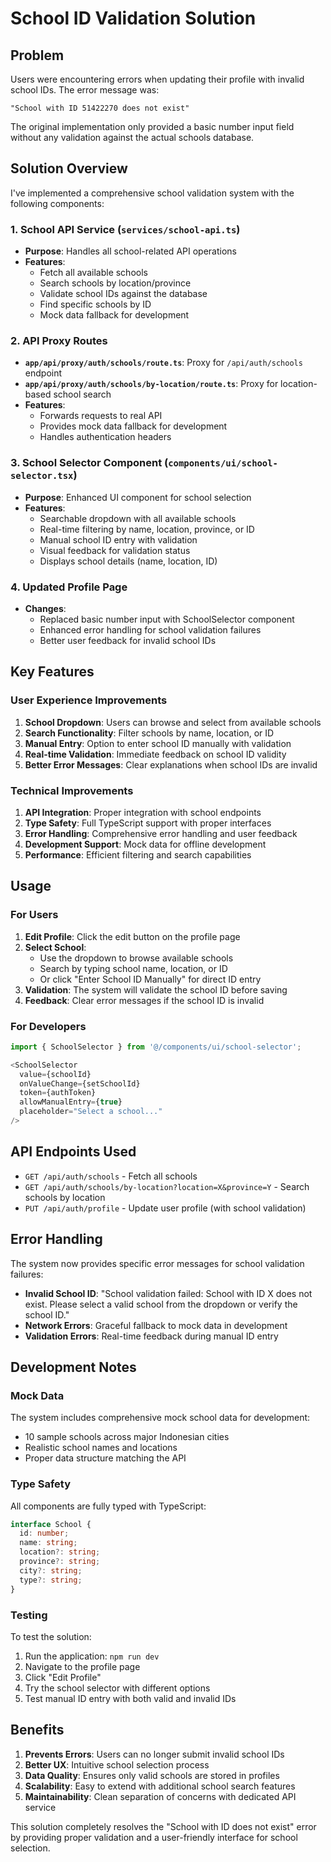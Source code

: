 # School ID Validation Solution

## Problem
Users were encountering errors when updating their profile with invalid school IDs. The error message was:
```
"School with ID 51422270 does not exist"
```

The original implementation only provided a basic number input field without any validation against the actual schools database.

## Solution Overview

I've implemented a comprehensive school validation system with the following components:

### 1. School API Service (`services/school-api.ts`)
- **Purpose**: Handles all school-related API operations
- **Features**:
  - Fetch all available schools
  - Search schools by location/province
  - Validate school IDs against the database
  - Find specific schools by ID
  - Mock data fallback for development

### 2. API Proxy Routes
- **`app/api/proxy/auth/schools/route.ts`**: Proxy for `/api/auth/schools` endpoint
- **`app/api/proxy/auth/schools/by-location/route.ts`**: Proxy for location-based school search
- **Features**:
  - Forwards requests to real API
  - Provides mock data fallback for development
  - Handles authentication headers

### 3. School Selector Component (`components/ui/school-selector.tsx`)
- **Purpose**: Enhanced UI component for school selection
- **Features**:
  - Searchable dropdown with all available schools
  - Real-time filtering by name, location, province, or ID
  - Manual school ID entry with validation
  - Visual feedback for validation status
  - Displays school details (name, location, ID)

### 4. Updated Profile Page
- **Changes**:
  - Replaced basic number input with SchoolSelector component
  - Enhanced error handling for school validation failures
  - Better user feedback for invalid school IDs

## Key Features

### User Experience Improvements
1. **School Dropdown**: Users can browse and select from available schools
2. **Search Functionality**: Filter schools by name, location, or ID
3. **Manual Entry**: Option to enter school ID manually with validation
4. **Real-time Validation**: Immediate feedback on school ID validity
5. **Better Error Messages**: Clear explanations when school IDs are invalid

### Technical Improvements
1. **API Integration**: Proper integration with school endpoints
2. **Type Safety**: Full TypeScript support with proper interfaces
3. **Error Handling**: Comprehensive error handling and user feedback
4. **Development Support**: Mock data for offline development
5. **Performance**: Efficient filtering and search capabilities

## Usage

### For Users
1. **Edit Profile**: Click the edit button on the profile page
2. **Select School**: 
   - Use the dropdown to browse available schools
   - Search by typing school name, location, or ID
   - Or click "Enter School ID Manually" for direct ID entry
3. **Validation**: The system will validate the school ID before saving
4. **Feedback**: Clear error messages if the school ID is invalid

### For Developers
```typescript
import { SchoolSelector } from '@/components/ui/school-selector';

<SchoolSelector
  value={schoolId}
  onValueChange={setSchoolId}
  token={authToken}
  allowManualEntry={true}
  placeholder="Select a school..."
/>
```

## API Endpoints Used

- `GET /api/auth/schools` - Fetch all schools
- `GET /api/auth/schools/by-location?location=X&province=Y` - Search schools by location
- `PUT /api/auth/profile` - Update user profile (with school validation)

## Error Handling

The system now provides specific error messages for school validation failures:

- **Invalid School ID**: "School validation failed: School with ID X does not exist. Please select a valid school from the dropdown or verify the school ID."
- **Network Errors**: Graceful fallback to mock data in development
- **Validation Errors**: Real-time feedback during manual ID entry

## Development Notes

### Mock Data
The system includes comprehensive mock school data for development:
- 10 sample schools across major Indonesian cities
- Realistic school names and locations
- Proper data structure matching the API

### Type Safety
All components are fully typed with TypeScript:
```typescript
interface School {
  id: number;
  name: string;
  location?: string;
  province?: string;
  city?: string;
  type?: string;
}
```

### Testing
To test the solution:
1. Run the application: `npm run dev`
2. Navigate to the profile page
3. Click "Edit Profile"
4. Try the school selector with different options
5. Test manual ID entry with both valid and invalid IDs

## Benefits

1. **Prevents Errors**: Users can no longer submit invalid school IDs
2. **Better UX**: Intuitive school selection process
3. **Data Quality**: Ensures only valid schools are stored in profiles
4. **Scalability**: Easy to extend with additional school search features
5. **Maintainability**: Clean separation of concerns with dedicated API service

This solution completely resolves the "School with ID does not exist" error by providing proper validation and a user-friendly interface for school selection.
